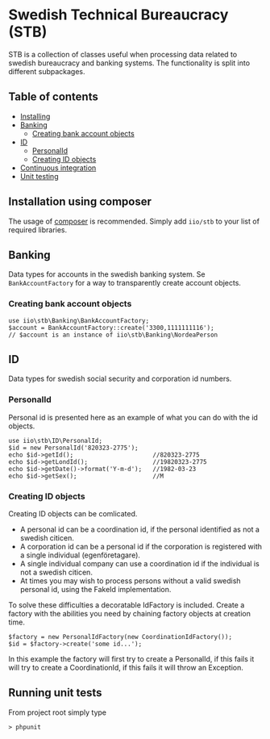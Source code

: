 Swedish Technical Bureaucracy (STB)
===================================

STB is a collection of classes useful when processing data related to swedish 
bureaucracy and banking systems. The functionality is split into different
subpackages.


Table of contents
-----------------
* [Installing](#installation-using-composer)
* [Banking](#banking)
    * [Creating bank account objects](#creating-bank-account-objects)
* [ID](#id)
    * [PersonalId](#personalid)
    * [Creating ID objects](#creating-id-objects)
* [Continuous integration](#continuous-integration)
* [Unit testing](#running-unit-tests)


Installation using composer
---------------------------
The usage of [composer](http://getcomposer.org/) is recommended. Simply add
`iio/stb` to your list of required libraries.


Banking
-------
Data types for accounts in the swedish banking system. Se `BankAccountFactory` for
a way to transparently create account objects.

### Creating bank account objects

    use iio\stb\Banking\BankAccountFactory;
    $account = BankAccountFactory::create('3300,1111111116');
    // $account is an instance of iio\stb\Banking\NordeaPerson


ID
--
Data types for swedish social security and corporation id numbers.

### PersonalId

Personal id is presented here as an example of what you can do with the id objects.

    use iio\stb\ID\PersonalId;
    $id = new PersonalId('820323-2775');
    echo $id->getId();                      //820323-2775
    echo $id->getLondId();                  //19820323-2775
    echo $id->getDate()->format('Y-m-d');   //1982-03-23
    echo $id->getSex();                     //M

### Creating ID objects

Creating ID objects can be comlicated.

* A personal id can be a coordination id, if the personal identified as not a
swedish citicen.
* A corporation id can be a personal id if the corporation is registered with a
single individual (egenföretagare).
* A single individual company can use a coordination id if the individual is
not a swedish citicen.
* At times you may wish to process persons without a valid swedish personal id,
using the FakeId implementation.

To solve these difficulties a decoratable IdFactory is included. Create a factory
with the abilities you need by chaining factory objects at creation time.

    $factory = new PersonalIdFactory(new CoordinationIdFactory());
    $id = $factory->create('some id...');

In this example the factory will first try to create a PersonalId, if this fails
it will try to create a CoordinationId, if this fails it will throw an Exception.


Running unit tests
------------------
From project root simply type

    > phpunit
